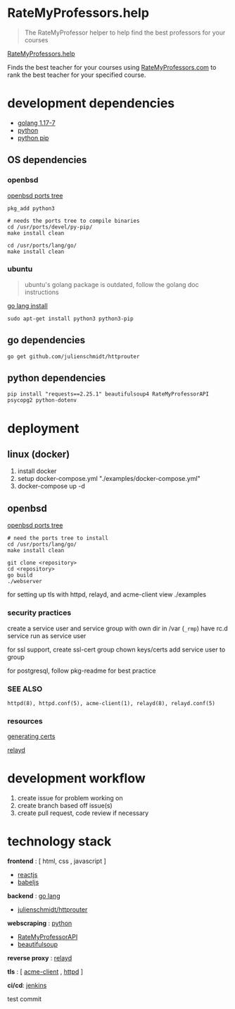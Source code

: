 # RateMyProfessors.help
> The RateMyProfessor helper to help find the best professors for your courses

[RateMyProfessors.help](https://ratemyprofessors.help)

Finds the best teacher for your courses using [RateMyProfessors.com](https://ratemyprofessors.com) to rank the best teacher for your specified course.

# development dependencies

- [golang 1.17-7](https://go.dev/)
- [python](https://www.python.org/)
- [python pip](https://github.com/pypa/pip)

## OS dependencies 
### openbsd 

[openbsd ports tree](https://www.openbsd.org/faq/ports/ports.html)
```
pkg_add python3

# needs the ports tree to compile binaries
cd /usr/ports/devel/py-pip/
make install clean

cd /usr/ports/lang/go/
make install clean
```

### ubuntu 

> ubuntu's golang package is outdated, follow the golang doc instructions

[go lang install](https://tip.golang.org/doc/install)

```
sudo apt-get install python3 python3-pip 
```


## go dependencies


```
go get github.com/julienschmidt/httprouter
```

## python dependencies

```
pip install "requests==2.25.1" beautifulsoup4 RateMyProfessorAPI psycopg2 python-dotenv
```


# deployment 

## linux (docker) 

1. install docker
2. setup docker-compose.yml "./examples/docker-compose.yml"
3. docker-compose up -d


## openbsd 

[openbsd ports tree](https://www.openbsd.org/faq/ports/ports.html)

```
# need the ports tree to install
cd /usr/ports/lang/go/
make install clean

git clone <repository>
cd <repository>
go build
./webserver
```

for setting up tls with httpd, relayd, and acme-client view ./examples

### security practices

create a service user and service group with own dir in /var (`_rmp`)
have rc.d service run as service user

for ssl support, create ssl-cert group chown keys/certs
add service user to group

for postgresql, follow pkg-readme for best practice

### SEE ALSO

```
httpd(8), httpd.conf(5), acme-client(1), relayd(8), relayd.conf(5)
```

### resources

[generating certs](https://libredd.it/r/openbsd/comments/wotu2v/solved_unable_to_generate_a_crt_with_acmeclient/ikgtwuv/?context=3)

[relayd](https://gist.github.com/anon987654321/4532cf8d6c59c1f43ec8973faa031103)

# development workflow
1. create issue for problem working on
2. create branch based off issue(s)
3. create pull request, code review if necessary

# technology stack

__frontend__ : [ html, css , javascript ]
- [reactjs](https://reactjs.org/docs/)
- [babeljs](https://babeljs.io/docs/en)

__backend__ : [go lang](https://go.dev/learn/)
- [julienschmidt/httprouter](https://pkg.go.dev/github.com/julienschmidt/httprouter)

__webscraping__ : [python](https://docs.python.org/3/)
- [RateMyProfessorAPI](https://pypi.org/project/RateMyProfessorAPI/)
- [beautifulsoup](https://pypi.org/project/beautifulsoup4/)

__reverse proxy__ : [relayd](https://man.openbsd.org/relayd.8)

__tls__ : [ [acme-client](https://man.openbsd.org/acme-client.1) , [httpd](https://man.openbsd.org/httpd.8) ]

__ci/cd__: [jenkins](jenkins.io)

test commit
